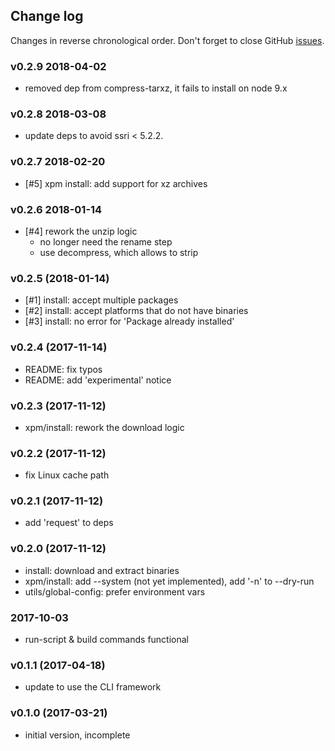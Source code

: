 ## Change log

Changes in reverse chronological order.
Don't forget to close GitHub [issues](https://github.com/xpack/xpm-js/issues).

### v0.2.9 2018-04-02

- removed dep from compress-tarxz, it fails to install on node 9.x

### v0.2.8 2018-03-08

- update deps to avoid ssri < 5.2.2.

### v0.2.7 2018-02-20

- [#5] xpm install: add support for xz archives

### v0.2.6 2018-01-14

- [#4] rework the unzip logic
  - no longer need the rename step
  - use decompress, which allows to strip

### v0.2.5 (2018-01-14)

- [#1] install: accept multiple packages
- [#2] install: accept platforms that do not have binaries
- [#3] install: no error for 'Package already installed'

### v0.2.4 (2017-11-14)

- README: fix  typos
- README: add 'experimental' notice

### v0.2.3 (2017-11-12)

- xpm/install: rework the download logic

### v0.2.2 (2017-11-12)

- fix Linux cache path

### v0.2.1 (2017-11-12)

- add 'request' to deps

### v0.2.0 (2017-11-12)

- install: download and extract binaries
- xpm/install: add --system (not yet implemented), add '-n' to --dry-run
- utils/global-config: prefer environment vars

### 2017-10-03

- run-script & build commands functional

### v0.1.1 (2017-04-18)

- update to use the CLI framework

### v0.1.0 (2017-03-21)

- initial version, incomplete